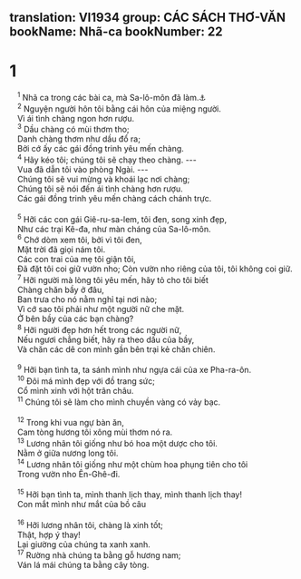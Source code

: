 translation: VI1934
group: CÁC SÁCH THƠ-VĂN
bookName: Nhã-ca 
bookNumber: 22
-------

<div class="title"><h1>1</h1></div>
<span class="verse nha_1_1"> <sup>1</sup> Nhã ca trong các bài ca, mà Sa-lô-môn đã làm.<a data-toggle="tooltip" data-placement="bottom" title="1Vua 4:32">⚓</a><br/></span>
<span class="verse nha_1_2"> <sup>2</sup> Nguyện người hôn tôi bằng cái hôn của miệng người. <br/> Vì ái tình chàng ngon hơn rượu. <br/></span>
<span class="verse nha_1_3"> <sup>3</sup> Dầu chàng có mùi thơm tho; <br/> Danh chàng thơm như dầu đổ ra; <br/> Bởi cớ ấy các gái đồng trinh yêu mến chàng. <br/></span>
<span class="verse nha_1_4"> <sup>4</sup> Hãy kéo tôi; chúng tôi sẽ chạy theo chàng. --- <br/> Vua đã dẫn tôi vào phòng Ngài. --- <br/> Chúng tôi sẽ vui mừng và khoái lạc nơi chàng; <br/> Chúng tôi sẽ nói đến ái tình chàng hơn rượu. <br/> Các gái đồng trinh yêu mến chàng cách chánh trực. <br/> <br/></span>
<span class="verse nha_1_5"> <sup>5</sup> Hỡi các con gái Giê-ru-sa-lem, tôi đen, song xinh đẹp, <br/> Như các trại Kê-đa, như màn cháng của Sa-lô-môn. <br/></span>
<span class="verse nha_1_6"> <sup>6</sup> Chớ dòm xem tôi, bởi vì tôi đen, <br/> Mặt trời đã giọi nám tôi. <br/> Các con trai của mẹ tôi giận tôi, <br/> Đã đặt tôi coi giữ vườn nho; Còn vườn nho riêng của tôi, tôi không coi giữ. <br/></span>
<span class="verse nha_1_7"> <sup>7</sup> Hỡi người mà lòng tôi yêu mến, hãy tỏ cho tôi biết <br/> Chàng chăn bầy ở đâu, <br/> Ban trưa cho nó nằm nghỉ tại nơi nào; <br/> Vì cớ sao tôi phải như một người nữ che mặt. <br/> Ở bên bầy của các bạn chàng? <br/></span>
<span class="verse nha_1_8"> <sup>8</sup> Hỡi người đẹp hơn hết trong các người nữ, <br/> Nếu ngươi chẳng biết, hãy ra theo dấu của bầy, <br/> Và chăn các dê con mình gần bên trại kẻ chăn chiên. <br/> <br/></span>
<span class="verse nha_1_9"> <sup>9</sup> Hỡi bạn tình ta, ta sánh mình như ngựa cái của xe Pha-ra-ôn. <br/></span>
<span class="verse nha_1_10"> <sup>10</sup> Đôi má mình đẹp với đồ trang sức; <br/> Cổ mình xinh với hột trân châu. <br/></span>
<span class="verse nha_1_11"> <sup>11</sup> Chúng tôi sẽ làm cho mình chuyền vàng có vảy bạc. <br/> <br/></span>
<span class="verse nha_1_12"> <sup>12</sup> Trong khi vua ngự bàn ăn, <br/> Cam tòng hương tôi xông mùi thơm nó ra. <br/></span>
<span class="verse nha_1_13"> <sup>13</sup> Lương nhân tôi giống như bó hoa một dược cho tôi. <br/> Nằm ở giữa nương long tôi. <br/></span>
<span class="verse nha_1_14"> <sup>14</sup> Lương nhân tôi giống như một chùm hoa phụng tiên cho tôi <br/> Trong vườn nho Ên-Ghê-đi. <br/> <br/></span>
<span class="verse nha_1_15"> <sup>15</sup> Hỡi bạn tình ta, mình thanh lịch thay, mình thanh lịch thay! <br/> Con mắt mình như mắt của bồ câu <br/> <br/></span>
<span class="verse nha_1_16"> <sup>16</sup> Hỡi lương nhân tôi, chàng là xinh tốt; <br/> Thật, hợp ý thay! <br/> Lại giường của chúng ta xanh xanh. <br/></span>
<span class="verse nha_1_17"> <sup>17</sup> Rường nhà chúng ta bằng gỗ hương nam; <br/> Ván lá mái chúng ta bằng cây tòng. <br/> <br/></span>
